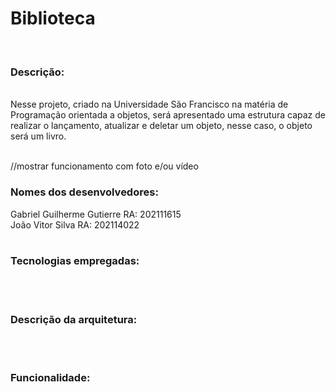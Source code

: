 # Biblioteca
<br />

### Descrição: 
<br />
Nesse projeto, criado na Universidade São Francisco na matéria de Programação orientada a objetos, será apresentado uma estrutura capaz de realizar o lançamento, atualizar e deletar um objeto, nesse caso, o objeto será um livro.
<br /> <br />

//mostrar funcionamento com foto e/ou vídeo

### Nomes dos desenvolvedores: <br />
Gabriel Guilherme Gutierre RA: 202111615 <br />
João Vitor Silva RA: 202114022 <br />
<br />

### Tecnologias empregadas:
<br /> <br />

### Descrição da arquitetura:
<br /> <br />

### Funcionalidade:
<br />
